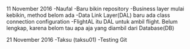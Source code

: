 11 November 2016 -Naufal
-Baru bikin repository
-Business layer mulai kebikin, method belom ada
-Data Link Layer(DAL) baru ada class connection configuration
-FlightAL itu DAL untuk ambil flight. Belum lengkap, karena belom tau apa aja yang diambil dari Database(DB)

21 November 2016 -Taksu (taksu01)
-Testing Git
